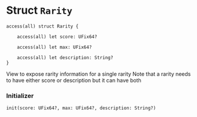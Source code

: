 # Struct `Rarity`

```cadence
access(all) struct Rarity {

    access(all) let score: UFix64?

    access(all) let max: UFix64?

    access(all) let description: String?
}
```

View to expose rarity information for a single rarity
Note that a rarity needs to have either score or description but it can
have both

### Initializer

```cadence
init(score: UFix64?, max: UFix64?, description: String?)
```



